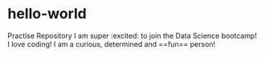 # hello-world
Practise Repository
I am super :excited: to join the Data Science bootcamp! I love coding! I am a curious, determined and ==fun== person!
